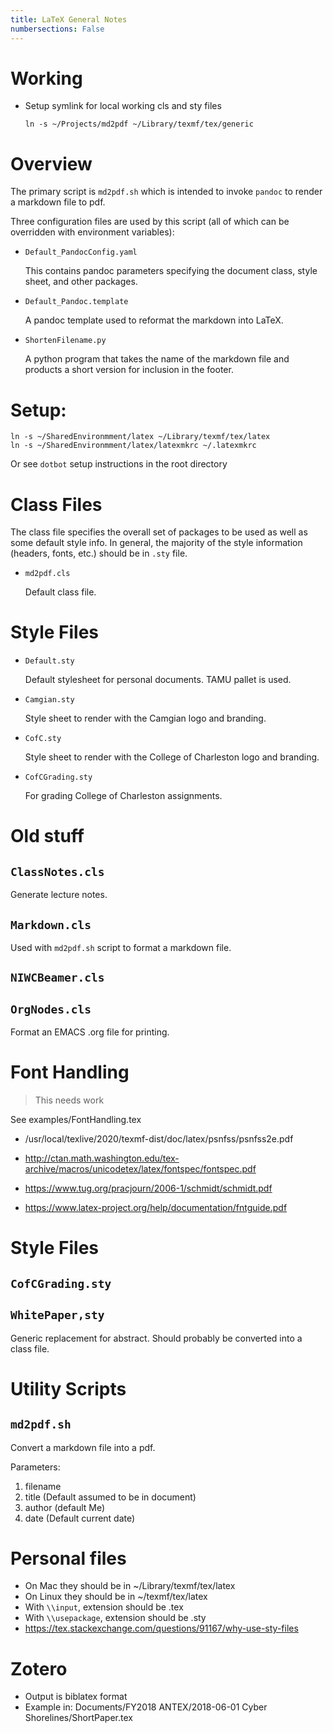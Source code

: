```yaml
---
title: LaTeX General Notes
numbersections: False
---
```


# Working

- Setup symlink for local working cls and sty files

    ```shell
    ln -s ~/Projects/md2pdf ~/Library/texmf/tex/generic
    ```

# Overview

The primary script is `md2pdf.sh` which is intended to invoke `pandoc` to render a markdown file to pdf. 

Three configuration files are used by this script (all of which can be overridden with environment variables):

- `Default_PandocConfig.yaml`

    This contains pandoc parameters specifying the document class, style sheet, and other packages.

- `Default_Pandoc.template`

    A pandoc template used to reformat the markdown into LaTeX.

- `ShortenFilename.py`

    A python program that takes the name of the markdown file and products a short version for inclusion in the footer.

# Setup:

```shell
ln -s ~/SharedEnvironmment/latex ~/Library/texmf/tex/latex
ln -s ~/SharedEnvironmment/latex/latexmkrc ~/.latexmkrc
```

Or see `dotbot` setup instructions in the root directory


# Class Files

The class file specifies the overall set of packages to be used as well as some default style info. In general, the majority of the style information (headers, fonts, etc.) should be in `.sty` file.

- `md2pdf.cls`

    Default class file.

# Style Files

- `Default.sty`

    Default stylesheet for personal documents. TAMU pallet is used.

- `Camgian.sty`

    Style sheet to render with the Camgian logo and branding.

- `CofC.sty`

    Style sheet to render with the College of Charleston logo and branding.

- `CofCGrading.sty`

    For grading College of Charleston assignments.

# Old stuff

## `ClassNotes.cls`

Generate lecture notes.

## `Markdown.cls`

Used with `md2pdf.sh` script to format a markdown file.

## `NIWCBeamer.cls`

## `OrgNodes.cls`

Format an EMACS .org file for printing.

# Font Handling

> This needs work

See examples/FontHandling.tex

- /usr/local/texlive/2020/texmf-dist/doc/latex/psnfss/psnfss2e.pdf

- http://ctan.math.washington.edu/tex-archive/macros/unicodetex/latex/fontspec/fontspec.pdf
- https://www.tug.org/pracjourn/2006-1/schmidt/schmidt.pdf
- https://www.latex-project.org/help/documentation/fntguide.pdf

# Style Files

## `CofCGrading.sty`

## `WhitePaper,sty`

Generic replacement for abstract. Should probably be converted into a class file.

# Utility Scripts

## `md2pdf.sh`

Convert a markdown file into a pdf.

Parameters:

1. filename
2. title (Default assumed to be in document)
3. author (default Me)
4. date (Default current date)

# Personal files

- On Mac they should be in ~/Library/texmf/tex/latex
- On Linux they should be in ~/texmf/tex/latex
- With `\\input`, extension should be .tex
- With `\\usepackage`, extension should be .sty
- https://tex.stackexchange.com/questions/91167/why-use-sty-files

# Zotero
- Output is biblatex format
- Example in: Documents/FY2018 ANTEX/2018-06-01 Cyber Shorelines/ShortPaper.tex

